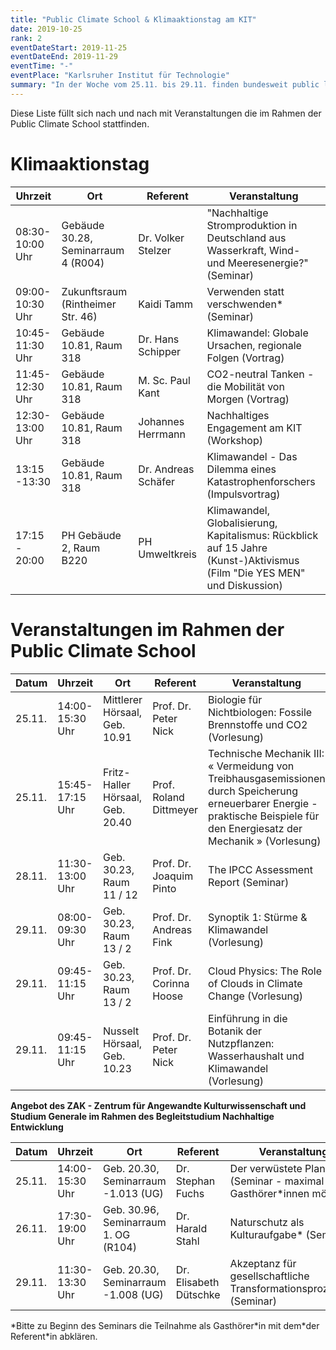 ```yaml
---
title: "Public Climate School & Klimaaktionstag am KIT"
date: 2019-10-25
rank: 2
eventDateStart: 2019-11-25
eventDateEnd: 2019-11-29
eventTime: "-"
eventPlace: "Karlsruher Institut für Technologie"
summary: "In der Woche vom 25.11. bis 29.11. finden bundesweit public lectures zum Thema Klimakrise statt - so auch am KIT!"
---
```

Diese Liste füllt sich nach und nach mit Veranstaltungen die im Rahmen der Public Climate School stattfinden.

# Klimaaktionstag
Uhrzeit | Ort | Referent | Veranstaltung
--------|-----|----------|------------------
08:30-10:00 Uhr | Gebäude 30.28, Seminarraum 4 (R004) | Dr. Volker Stelzer |  "Nachhaltige Stromproduktion in Deutschland aus Wasserkraft, Wind- und Meeresenergie?" (Seminar)
09:00-10:30 Uhr | Zukunftsraum (Rintheimer Str. 46) | Kaidi Tamm | Verwenden statt verschwenden\* (Seminar)
10:45-11:30 Uhr | Gebäude 10.81, Raum 318 | Dr. Hans Schipper | Klimawandel: Globale Ursachen, regionale Folgen (Vortrag)
11:45-12:30 Uhr | Gebäude 10.81, Raum 318 | M. Sc. Paul Kant | CO2-neutral Tanken - die Mobilität von Morgen (Vortrag)
12:30-13:00 Uhr | Gebäude 10.81, Raum 318 | Johannes Herrmann | Nachhaltiges Engagement am KIT (Workshop)
13:15 -13:30 | Gebäude 10.81, Raum 318 | Dr. Andreas Schäfer | Klimawandel - Das Dilemma eines Katastrophenforschers (Impulsvortrag)
17:15 - 20:00 | PH Gebäude 2, Raum B220 | PH Umweltkreis | Klimawandel, Globalisierung, Kapitalismus: Rückblick auf 15 Jahre (Kunst-)Aktivismus (Film "Die YES MEN" und Diskussion)

# Veranstaltungen im Rahmen der Public Climate School
Datum | Uhrzeit | Ort | Referent | Veranstaltung
------|--------|-----|----------|------------------
25.11. | 14:00-15:30 Uhr | Mittlerer Hörsaal, Geb. 10.91 | Prof. Dr. Peter Nick | Biologie für Nichtbiologen: Fossile Brennstoffe und CO2 (Vorlesung)
25.11. | 15:45-17:15 Uhr | Fritz-Haller Hörsaal, Geb. 20.40 | Prof. Roland Dittmeyer | Technische Mechanik III: « Vermeidung von Treibhausgasemissionen durch Speicherung erneuerbarer Energie - praktische Beispiele für den Energiesatz der Mechanik » (Vorlesung)
28.11. | 11:30-13:00 Uhr | Geb. 30.23, Raum 11 / 12 | Prof. Dr. Joaquim Pinto | The IPCC Assessment Report (Seminar)
29.11. | 08:00-09:30 Uhr | Geb. 30.23, Raum 13 / 2 | Prof. Dr. Andreas Fink | Synoptik 1: Stürme & Klimawandel (Vorlesung)
29.11. | 09:45-11:15 Uhr | Geb. 30.23, Raum 13 / 2 | Prof. Dr. Corinna Hoose | Cloud Physics: The Role of Clouds in Climate Change (Vorlesung)
29.11. | 09:45-11:15 Uhr | Nusselt Hörsaal, Geb. 10.23 | Prof. Dr. Peter Nick | Einführung in die Botanik der Nutzpflanzen: Wasserhaushalt und Klimawandel (Vorlesung)

**Angebot des ZAK - Zentrum für Angewandte Kulturwissenschaft und Studium Generale im Rahmen des Begleitstudium Nachhaltige Entwicklung**

Datum | Uhrzeit | Ort | Referent | Veranstaltung
------|--------|-----|----------|------------------
25.11. | 14:00-15:30 Uhr | Geb. 20.30, Seminarraum -1.013 (UG) | Dr. Stephan Fuchs | Der verwüstete Planet\* (Seminar - maximal 5 Gasthörer*innen möglich)
26.11. | 17:30-19:00 Uhr | Geb. 30.96, Seminarraum 1. OG (R104) | Dr. Harald Stahl | Naturschutz als Kulturaufgabe\* (Seminar)
29.11. | 11:30-13:30 Uhr | Geb. 20.30, Seminarraum -1.008 (UG) | Dr. Elisabeth Dütschke | Akzeptanz für gesellschaftliche Transformationsprozesse\* (Seminar)

\*Bitte zu Beginn des Seminars die Teilnahme als Gasthörer\*in mit dem\*der Referent\*in abklären.